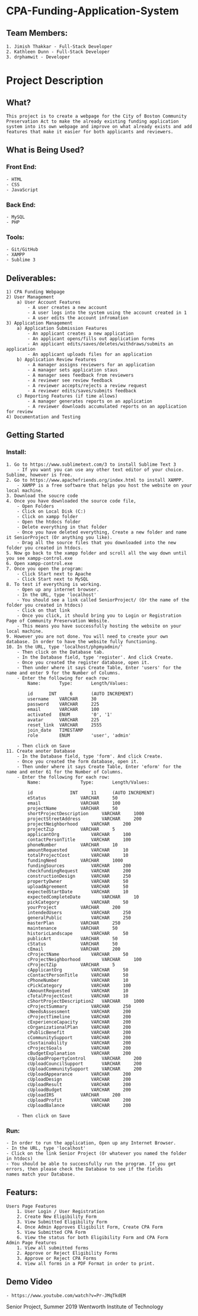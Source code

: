 # CPA-Funding-Application-System
## Team Members: 
	1. Jimish Thakkar - Full-Stack Developer
	2. Kathleen Dunn - Full-Stack Developer
	3. drphamwit - Developer
# Project Description
 ## What?
 	This project is to create a webpage for the City of Boston Community Preservation Act to make the already existing funding application system into its own webpage and improve on what already exists and add features that make it easier for both applicants and reviewers.
## What is Being Used?
### Front End:
	- HTML
	- CSS
	- JavaScript
### Back End:
	- MySQL
	- PHP
### Tools:
	- Git/GitHub
	- XAMPP
	- Sublime 3
## Deliverables:
	1) CPA Funding Webpage
	2) User Management
		a) User Account Features
			- A user creates a new account
			- A user logs into the system using the account created in 1
			- A user edits the account infromation
	3) Application Management
		a) Application Submission Features
			- An applicant creates a new application
			- An applicant opens/fills out application forms
			- An applicant edits/saves/deletes/withdraws/submits an application
			- An applicant uploads files for an application
		b) Application Review Features
			- A manager assigns reviewers for an application
			- A manager sets application staus
			- A manager sees feedback from reviewers
			- A reviewer see review feedback
			- A reviewer accepts/rejects a review request
			- A reviewer edits/saves/submits feedback
		c) Reporting Features (if time allows)
			- A manager generates reports on an application
			- A reviewer downloads accumulated reports on an application for review
	4) Documentation and Testing
## Getting Started

### Install:
	1. Go to https://www.sublimetext.com/3 to install Sublime Text 3
		- If you want you can use any other text editor of your choice. Sublime, however is free.
	2. Go to https://www.apachefriends.org/index.html to install XAMPP.
		- XAMPP is a free software that helps you host the website on your local machine.
	3. Download the soucre code
	4. Once you have downloaded the source code file,
		- Open Folders
		- Click on Local Disk (C:)
		- Click on xampp folder
		- Open the htdocs folder
		- Delete everything in that folder
		- Once you have deleted everything, Create a new folder and name it SeniorProject (Or anything you like).
		- Drag all the source files that you downloaded into the new folder you created in htdocs.
	5. Now go back to the xampp folder and scroll all the way down until you see xampp-control.exe
	6. Open xampp-control.exe
	7. Once you open the program:
		- Click Start next to Apache
		- Click Start next to MySQL
	8. To test if everything is working.
		- Open up any internet browser.
		- In the URL, type 'localhost'
		- You should see a link called SeniorProject/ (Or the name of the folder you created in htdocs)
		- Click on that link
		- Once you click, it should bring you to Login or Registration Page of Community Preservation Website.
		- This means you have successfully hosting the website on your local machine.
	9. However you are not done. You will need to create your own database. In order to have the website fully functioning.
	10. In the URL, type 'localhost/phpmyadmin/'
		- Then click on the Database tab.
		- In the Database field, type 'register'. And click Create.
		- Once you created the register database, open it.
		- Then under where it says Create Table, Enter 'users' for the name and enter 9 for the Number of Columns.
		- Enter the following for each row:
			Name:		Type:		Length/Values:
			
			id		INT		6 		(AUTO INCREMENT)
			username	VARCHAR		30
			password	VARCHAR		225
			email		VARCHAR		100
			activated	ENUM		'0', '1'
			avatar		VARCHAR		225
			reset_link	VARCHAR		2555
			join_date	TIMESTAMP	
			role		ENUM		'user', 'admin'
		
		- Then click on Save
	11. Create anoter Database
		- In the Database field, type 'form'. And click Create.
		- Once you created the form database, open it.
		- Then under where it says Create Table, Enter 'eform' for the name and enter 61 for the Number of Columns.
		- Enter the following for each row:
			Name:				Type:		Length/Values:
			
			id				INT		11		(AUTO INCREMENT)
			eStatus				VARCHAR		50
			email				VARCHAR		100
			projectName			VARCHAR		50
			shortProjectDescription		VARCHAR		1000
			projectStreetAddress		VARCHAR		200
			projectNeighborhood		VARCHAR		200
			projectZip			VARCHAR		5
			applicantOrg			VARCHAR		100
			contactPersonTitle		VARCHAR		100
			phoneNumber			VARCHAR		10
			amountRequested			VARCHAR		10
			totalProjectCost		VARCHAR		10
			fundingNeed			VARCHAR		1000
			fundingSources			VARCHAR		200
			checkfundingRequest		VARCHAR		200
			constructionDesign		VARCHAR		250
			propertyOwner			VARCHAR		50	
			uploadAgreement			VARCHAR		50
			expectedStartDate		VARCHAR		10
			expectedCompleteDate		VARCHAR		10
			pickCategory			VARCHAR		50
			yourProject			VARCHAR		200
			intendedUsers			VARCHAR		250
			generalPublic			VARCHAR		250
			masterPlan			VARCHAR		250
			maintenance			VARCHAR		50
			historicLandscape		VARCHAR		50
			publicArt			VARCHAR		50
			cStatus				VARCHAR		50
			cEmail				VARCHAR		200
			cProjectName			VARCHAR		50
			cProjectNeighborhood		VARCHAR		100
			cProjectZip			VARCHAR		5
			cApplicantOrg			VARCHAR		50
			cContactPersonTitle		VARCHAR		50
			cPhoneNumber			VARCHAR		10
			cPickCategory			VARCHAR		100
			cAmountRequested		VARCHAR		10
			cTotalProjectCost		VARCHAR		10
			cShortProjectDescription2	VARCHAR		1000
			cProjectSummary			VARCHAR		250
			cNeedsAssessment		VARCHAR		200
			cProjectTimeline		VARCHAR		200
			cExperienceCapacity		VARCHAR		200
			cOrganizationalPlan		VARCHAR		200
			cPublicBenefit			VARCHAR		200
			cCommunitySupport		VARCHAR		200
			cSustainability			VARCHAR		200
			cProjectGoals			VARCHAR		200
			cBudgetExplanation		VARCHAR		200
			cUploadPropertyControl		VARCHAR		200
			cUploadCouncilSupport		VARCHAR		200
			cUploadCommunitySupport		VARCHAR		200
			cUploadAppearance		VARCHAR		200
			cUploadDesign			VARCHAR		200
			cUploadResult			VARCHAR		200
			cUploadBudget			VARCHAR		200
			cUploadIRS			VARCHAR		200
			cUploadProfit			VARCHAR		200
			cUploadBalance			VARCHAR		200
		
		- Then click on Save
### Run:
	- In order to run the application, Open up any Internet Browser.
	- In the URL, type 'localhost'
	- Click on the link Senior Project (Or whatever you named the folder in htdocs)
	- You should be able to successfully run the program. If you get errors, then please check the Database to see if the fields 		names match your Database.
## Featurs:
	Users Page Features
		1. User Login / User Registration
		2. Create New Eligibility Form
		3. View Submitted Eligibility Form
		4. Once Admin Approves Eligibilit Form, Create CPA Form
		5. View Submitted CPA Form
		6. View the status for both Eligibility Form and CPA Form
	Admin Page Features
		1. View all submitted forms
		2. Approve or Reject Eligibility Forms
		3. Approve or Reject CPA Forms
		4. View all forms in a PDF Format in order to print.
		
## Demo Video
	- https://www.youtube.com/watch?v=Pr-JMqTkdEM

Senior Project, Summer 2019
Wentworth Institute of Technology
